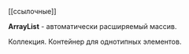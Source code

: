 [[ссылочные]]

**ArrayList** - автоматически расширяемый массив.

Коллекция. Контейнер для однотипных элементов.